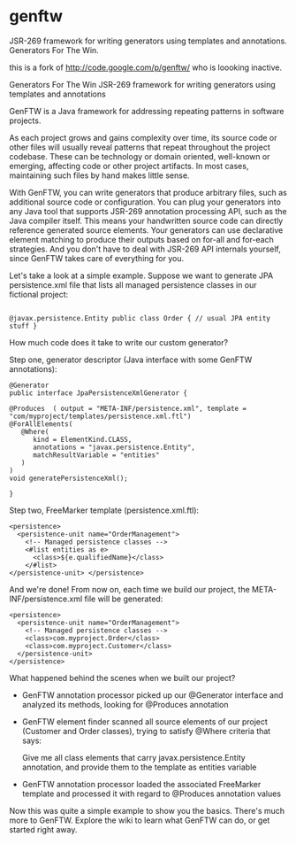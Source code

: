 genftw
======

JSR-269 framework for writing generators using templates and annotations. Generators For The Win.

this is a fork of http://code.google.com/p/genftw/ who is loooking inactive.


Generators For The Win
JSR-269 framework for writing generators using templates and annotations

GenFTW is a Java framework for addressing repeating patterns in software projects.

As each project grows and gains complexity over time, its source code or other files will usually reveal patterns that repeat throughout the project codebase. These can be technology or domain oriented, well-known or emerging, affecting code or other project artifacts. In most cases, maintaining such files by hand makes little sense.

With GenFTW, you can write generators that produce arbitrary files, such as additional source code or configuration. You can plug your generators into any Java tool that supports JSR-269 annotation processing API, such as the Java compiler itself. This means your handwritten source code can directly reference generated source elements. Your generators can use declarative element matching to produce their outputs based on for-all and for-each strategies. And you don't have to deal with JSR-269 API internals yourself, since GenFTW takes care of everything for you.

Let's take a look at a simple example. Suppose we want to generate JPA persistence.xml file that lists all managed persistence classes in our fictional project:

``` @javax.persistence.Entity public class Customer { // usual JPA entity stuff }

@javax.persistence.Entity public class Order { // usual JPA entity stuff } 
```

How much code does it take to write our custom generator?

Step one, generator descriptor (Java interface with some GenFTW annotations):

``` 
@Generator 
public interface JpaPersistenceXmlGenerator {

@Produces  ( output = "META-INF/persistence.xml", template = "com/myproject/templates/persistence.xml.ftl") 
@ForAllElements( 
   @Where(
      kind = ElementKind.CLASS, 
      annotations = "javax.persistence.Entity", 
      matchResultVariable = "entities"
   )
) 
void generatePersistenceXml();

} 
```

Step two, FreeMarker template (persistence.xml.ftl):
```
<persistence> 
  <persistence-unit name="OrderManagement"> 
    <!-- Managed persistence classes --> 
    <#list entities as e> 
      <class>${e.qualifiedName}</class> 
    </#list> 
</persistence-unit> </persistence>
```

And we're done! From now on, each time we build our project, the META-INF/persistence.xml file will be generated:

```
<persistence> 
  <persistence-unit name="OrderManagement"> 
    <!-- Managed persistence classes --> 
    <class>com.myproject.Order</class> 
    <class>com.myproject.Customer</class> 
  </persistence-unit> 
</persistence>
```

What happened behind the scenes when we built our project? 
* GenFTW annotation processor picked up our @Generator interface and analyzed its methods, looking for @Produces annotation 
* GenFTW element finder scanned all source elements of our project (Customer and Order classes), trying to satisfy @Where criteria that says:

    Give me all class elements that carry javax.persistence.Entity annotation, and provide them to the template as entities variable 
* GenFTW annotation processor loaded the associated FreeMarker template and processed it with regard to @Produces annotation values

Now this was quite a simple example to show you the basics. There's much more to GenFTW. Explore the wiki to learn what GenFTW can do, or get started right away.
